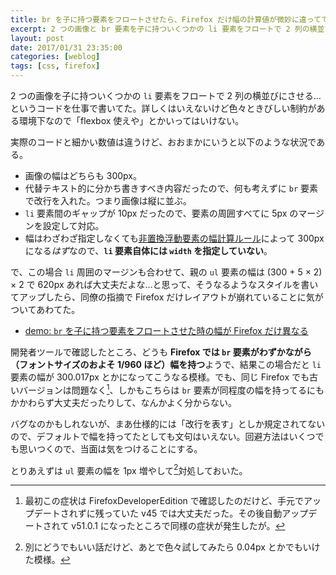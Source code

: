```yaml
---
title: br を子に持つ要素をフロートさせたら、Firefox だけ幅の計算値が微妙に違ってて崩れた話
excerpt: 2 つの画像と br 要素を子に持ついくつかの li 要素をフロートで 2 列の横並びにさせる…というコードを仕事で書いてたら、なぜか Firefox だけレイアウトが崩れててあわてた話。どうも br 要素がわずかながら幅を持つのが原因のようである。
layout: post
date: 2017/01/31 23:35:00
categories: [weblog]
tags: [css, firefox]
---
```


2 つの画像を子に持ついくつかの `li` 要素をフロートで 2 列の横並びにさせる…というコードを仕事で書いてた。詳しくはいえないけど色々ときびしい制約がある環境下なので「flexbox 使えや」とかいってはいけない。

実際のコードと細かい数値は違うけど、おおまかにいうと以下のような状況である。

- 画像の幅はどちらも 300px。
- 代替テキスト的に分かち書きすべき内容だったので、何も考えずに `br` 要素で改行を入れた。つまり画像は縦に並ぶ。
- `li` 要素間のギャップが 10px だったので、要素の周囲すべてに 5px のマージンを設定して対応。
- 幅はわざわざ指定しなくても[非置換浮動要素の幅計算ルール][float-width]によって 300px になる*はず*なので、**`li` 要素自体には `width` を指定していない**。

で、この場合 `li` 周囲のマージンも合わせて、親の `ul` 要素の幅は (300 + 5 × 2) × 2 で 620px あれば大丈夫だよな…と思って、そうなるようなスタイルを書いてアップしたら、同僚の指摘で Firefox だけレイアウトが崩れていることに気がついてあわてた。

- [demo: `br` を子に持つ要素をフロートさせた時の幅が Firefox だけ異なる][demo]

開発者ツールで確認したところ、どうも **Firefox では `br` 要素がわずかながら（フォントサイズのおよそ 1/960 ほど）幅を持つ**ようで、結果この場合だと `li` 要素の幅が 300.017px とかになってこうなる模様。でも、同じ Firefox でも古いバージョンは問題なく[^1]、しかもこちらは `br` 要素が同程度の幅を持ってるにもかかわらず大丈夫だったりして、なんかよく分からない。

バグなのかもしれないが、まあ仕様的には「改行を表す」としか規定されてないので、デフォルトで幅を持ってたとしても文句はいえない。回避方法はいくつでも思いつくので、当面は気をつけることにする。

とりあえずは `ul` 要素の幅を 1px 増やして[^2]対処しておいた。

[^1]: 最初この症状は FirefoxDeveloperEdition で確認したのだけど、手元でアップデートされずに残っていた v45 では大丈夫だった。その後自動アップデートされて v51.0.1 になったところで同様の症状が発生したが。
[^2]: 別にどうでもいい話だけど、あとで色々試してみたら 0.04px とかでもいけた模様。

[float-width]: https://momdo.github.io/css2/visudet.html#float-width
[demo]: /labs/firefox-float-problem/
